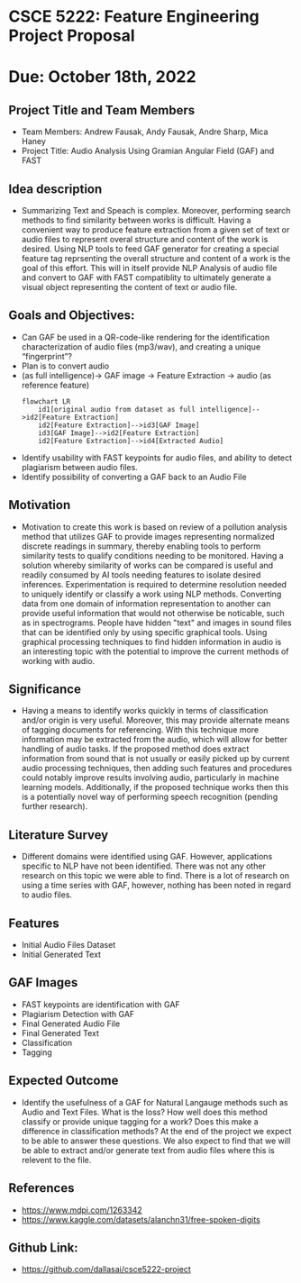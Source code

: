 # CSCE 5222: Feature Engineering Project Proposal
# Due: October 18th, 2022


## Project Title and Team Members
* Team Members: Andrew Fausak, Andy Fausak, Andre Sharp, Mica Haney
* Project Title: Audio Analysis Using Gramian Angular Field (GAF) and FAST

## Idea description
* Summarizing Text and Speach is complex.  Moreover, performing search methods to find similarity between works is difficult.  Having a convenient way to produce feature extraction from a given set of text or audio files to represent overal structure and content of the work is desired. Using NLP tools to feed GAF generator for creating a special feature tag reprsenting the overall structure and content of a work is the goal of this effort.  This will in itself provide NLP Analysis of audio file and convert to GAF with FAST compatiblity to ultimately generate a visual object representing the content of text or audio file.

## Goals and Objectives:
* Can GAF be used in a QR-code-like rendering for the identification characterization of audio files (mp3/wav), and creating a unique “fingerprint”?
* Plan is to convert audio
* (as full intelligence)-> GAF image -> Feature Extraction -> audio (as reference feature)
    ```mermaid
    flowchart LR
        id1[original audio from dataset as full intelligence]-->id2[Feature Extraction]
        id2[Feature Extraction]-->id3[GAF Image]
        id3[GAF Image]-->id2[Feature Extraction]
        id2[Feature Extraction]-->id4[Extracted Audio]
    ```
* Identify usability with FAST keypoints for audio files, and ability to detect plagiarism between audio files.
* Identify possibility of converting a GAF back to an Audio File 

## Motivation
* Motivation to create this work is based on review of a pollution analysis method that utilizes GAF to provide images representing normalized discrete readings in summary, thereby enabling tools to perform similarity tests to qualify conditions needing to be monitored.  Having a solution whereby similarity of works can be compared is useful and readily consumed by AI tools needing features to isolate desired inferences. Experimentation is required to determine resolution needed to uniquely identify or classify a work using NLP methods. Converting data from one domain of information representation to another can provide useful information that would not otherwise be noticable, such as in spectrograms. People have hidden "text" and images in sound files that can be identified only by using specific graphical tools. Using graphical processing techniques to find hidden information in audio is an interesting topic with the potential to improve the current methods of working with audio.

## Significance
* Having a means to identify works quickly in terms of classification and/or origin is very useful.  Moreover, this may provide alternate means of tagging documents for referencing. With this technique more information may be extracted from the audio, which will allow for better handling of audio tasks. If the proposed method does extract information from sound that is not usually or easily picked up by current audio processing techniques, then adding such features and procedures could notably improve results involving audio, particularly in machine learning models. Additionally, if the proposed technique works then this is a potentially novel way of performing speech recognition (pending further research).

## Literature Survey
* Different domains were identified using GAF.  However, applications specific to NLP have not been identified.  There was not any other research on this topic we were able to find.  There is a lot of research on using a time series with GAF, however, nothing has been noted in regard to audio files.

## Features
* Initial Audio Files Dataset
* Initial Generated Text

## GAF Images
* FAST keypoints are identification with GAF
* Plagiarism Detection with GAF
* Final Generated Audio File
* Final Generated Text
* Classification
* Tagging

## Expected Outcome 
* Identify the usefulness of a GAF for Natural Langauge methods such as Audio and Text Files.  What is the loss?  How well does this method classify or provide unique tagging for a work?  Does this make a difference in classification methods? At the end of the project we expect to be able to answer these questions. We also expect to find that we will be able to extract and/or generate text from audio files where this is relevent to the file.

## References 
* https://www.mdpi.com/1263342
* https://www.kaggle.com/datasets/alanchn31/free-spoken-digits

## Github Link:
* https://github.com/dallasai/csce5222-project
